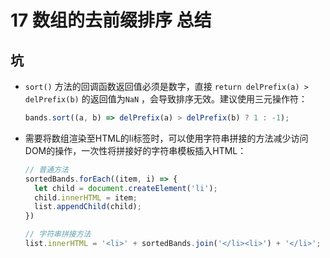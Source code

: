 # 17 数组的去前缀排序 总结

## 坑

- `sort()` 方法的回调函数返回值必须是数字，直接 `return delPrefix(a) > delPrefix(b)` 的返回值为`NaN` ，会导致排序无效。建议使用三元操作符：

  ```js
  bands.sort((a, b) => delPrefix(a) > delPrefix(b) ? 1 : -1);
  ```

  

- 需要将数组渲染至HTML的li标签时，可以使用字符串拼接的方法减少访问DOM的操作，一次性将拼接好的字符串模板插入HTML：

  ```js
  // 普通方法
  sortedBands.forEach((item, i) => {
    let child = document.createElement('li');
    child.innerHTML = item;
    list.appendChild(child);
  })
  
  // 字符串拼接方法
  list.innerHTML = '<li>' + sortedBands.join('</li><li>') + '</li>';
  ```

  
